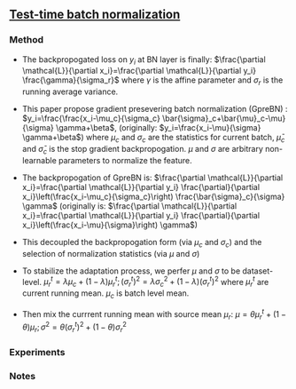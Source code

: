 ## [Test-time batch normalization](https://arxiv.org/abs/2205.10210)

### Method
- The backpropogated loss on $y_i$ at BN layer is finally: $\frac{\partial \mathcal{L}}{\partial x_i}=\frac{\partial \mathcal{L}}{\partial y_i} \frac{\gamma}{\sigma_r}$
where $\gamma$ is the affine parameter and $\sigma _r$ is the running average variance.

- This paper propose gradient presevering batch normalization (GpreBN) : $y_i=\frac{\frac{x_i-\mu_c}{\sigma_c} \bar{\sigma}_c+\bar{\mu}_c-\mu}{\sigma} \gamma+\beta$, (originally: $y_i=\frac{x_i-\mu}{\sigma} \gamma+\beta$) where $\mu_c$ and $\sigma_c$ are the statistics for current batch, $\bar{\mu}_c$ and $\bar{\sigma}_c$ is the stop gradient backpropogation. $\mu$ and $\sigma$ are arbitrary non-learnable parameters to normalize the feature. 
- The backpropogation of GpreBN is: $\frac{\partial \mathcal{L}}{\partial x_i}=\frac{\partial \mathcal{L}}{\partial y_i} \frac{\partial}{\partial x_i}\left(\frac{x_i-\mu_c}{\sigma_c}\right) \frac{\bar{\sigma}_c}{\sigma} \gamma$ (originally is: $\frac{\partial \mathcal{L}}{\partial x_i}=\frac{\partial \mathcal{L}}{\partial y_i} \frac{\partial}{\partial x_i}\left(\frac{x_i-\mu}{\sigma}\right) \gamma$)
- This decoupled the backpropogation form (via $\mu_c$ and $\sigma_c$) and the selection of normalization statistics (via $\mu$ and $\sigma$)
- To stabilize the adaptation process, we perfer $\mu$ and $\sigma$ to be dataset-level. $\mu_r^t=\lambda \mu_c+(1-\lambda) \mu_r^t ;\left(\sigma_r^t\right)^2=\lambda \sigma_c^2+(1-\lambda)\left(\sigma_r^t\right)^2$
  where $\mu_r^t$ are current running mean. $\mu_c$ is batch level mean. 
- Then mix the currrent running mean with source mean $\mu_r$: $\mu=\theta \mu_r^t+(1-\theta) \mu_r ; \sigma^2=\theta\left(\sigma_r^t\right)^2+(1-\theta) \sigma_r^2$
### Experiments

### Notes
